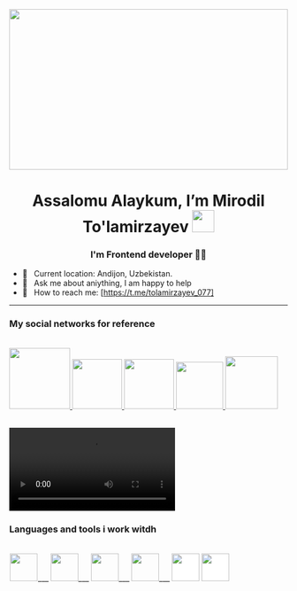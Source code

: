  <img width="100%" height="290" src="https://js-about.netlify.app/img/Screenshot_2.png">

<h1  align="center"> Assalomu Alaykum, I’m Mirodil To'lamirzayev <img width="40" src="https://media.tenor.com/InfbZnZgATIAAAAi/hand-gif.gif"></h1>
<h3 align="center">I'm Frontend developer 🐱‍💻</h3>

 - 📍 &nbsp; Current location: Andijon, Uzbekistan. <br>
 - 📩 &nbsp; Ask me about aniything, I am happy to help <br>
 - 📨 &nbsp; How to reach me: [https://t.me/tolamirzayev_077]

<hr>
<h3 align="left"> My social networks for reference </h3>
 <br>
<div align="left">
 <a href="https://t.me/tolamirzayev_077/">
    <img src="https://www.linksmedicus.com.br/wp-content/uploads/2020/08/telegram-icon.png" width="110">
  </a>
  <a href="https://fackebook.com/tolamirzayev_077/">
    <img src="https://upload.wikimedia.org/wikipedia/commons/thumb/0/06/Facebook.svg/2560px-Facebook.svg.png" width="90">
  </a>
  <a href="https://twitter.com/MirodilTo/">
    <img src="https://www.techonia.com/wp-content/uploads/2011/06/twitter-logo.jpg" width="90">
  </a>
  <a href="https://instagram.com/tolamirzayev_077/">
    <img src="https://www.theexaminernews.com/examiner-news/wp-content/uploads/2021/09/instagram-logo-name-scaled.jpg" width="85">
  </a>
   <a href="https://www.linkedin.com/in/mirodil-to-lamirzayev-608b93276/">
    <img src="https://cdn.vectorstock.com/i/preview-1x/38/77/popular-social-network-linkedin-vector-37693877.jpg" width="95">
  </a>
</div>
<br>
<!--   <img align="right" width="210" src="https://thumbs.gfycat.com/ColorlessBitesizedKob-size_restricted.gif"> -->
<!--   <img align="left" width="210" src="https://media.licdn.com/dms/image/D4D22AQHaEvrVjf0tsA/feedshare-shrink_800/0/1670686189586?e=2147483647&v=beta&t=dZRUmRHcwFdLp7EOMuIlE4OkwgCv1UH1dyc0pJHxPG0"> -->
 
<video src="http://192.168.137.236:5500/HaBNnZRgLw.mp4" controls></video>
  
 <h3 align="left"> Languages and tools i work witdh </h3>
  <br>
  <div align="left">
 <code><img style="border: 1px white solid;" width="50" src="https://upload.wikimedia.org/wikipedia/commons/thumb/3/38/HTML5_Badge.svg/2048px-HTML5_Badge.svg.png"></code>___
<code><img width="50" src="https://upload.wikimedia.org/wikipedia/commons/thumb/6/62/CSS3_logo.svg/800px-CSS3_logo.svg.png"></code>___
<code><img width="50" src="https://upload.wikimedia.org/wikipedia/commons/thumb/b/b2/Bootstrap_logo.svg/2560px-Bootstrap_logo.svg.png"></code>___
<code><img width="50" src="https://upload.wikimedia.org/wikipedia/commons/thumb/d/d5/Tailwind_CSS_Logo.svg/2048px-Tailwind_CSS_Logo.svg.png"></code>___
<code><img style="background-color: white;" width="50" src="https://en.logodownload.org/wp-content/uploads/2022/04/javascript-logo-41.png"></code>
   <code><img style="background-color: white;" width="50" src="https://cdn.iconscout.com/icon/free/png-256/free-react-1-282599.png?f=webp"></code>
 </div>
 </div>

   

